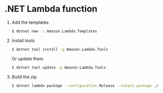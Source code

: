 # .NET Lambda function

1. Add the templates

    ```bash
    $ dotnet new -i Amazon.Lambda.Templates
    ```

2. Install tools

    ```bash
    $ dotnet tool install -g Amazon.Lambda.Tools
    ```

    Or update them

    ```bash
    $ dotnet tool update -g Amazon.Lambda.Tools
    ```

3. Build the zip

    ```bash
    $ dotnet lambda package --configuration Release --output-package ./handler.zip
    ```
